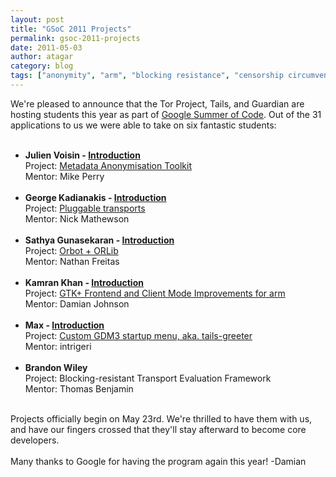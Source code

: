 ```yaml
---
layout: post
title: "GSoC 2011 Projects"
permalink: gsoc-2011-projects
date: 2011-05-03
author: atagar
category: blog
tags: ["anonymity", "arm", "blocking resistance", "censorship circumvention", "Google Summer of Code", "gsoc", "projects", "students"]
---
```


We're pleased to announce that the Tor Project, Tails, and Guardian are hosting students this year as part of [Google Summer of Code](http://www.google-melange.com/gsoc/homepage/google/gsoc2011). Out of the 31 applications to us we were able to take on six fantastic students:  
 

- **Julien Voisin - [Introduction](http://archives.seul.org/or/talk/Apr-2011/msg00284.html)**  
Project: [Metadata Anonymisation Toolkit](http://mat-tor.blogspot.com/)  
Mentor: Mike Perry  
 
- **George Kadianakis - [Introduction](http://archives.seul.org/or/talk/Apr-2011/msg00288.html)**  
Project: [Pluggable transports](https://gitorious.org/obfsproxy/pages/Home)  
Mentor: Nick Mathewson  
 
- **Sathya Gunasekaran - [Introduction](http://archives.seul.org/or/talk/Apr-2011/msg00294.html)**  
Project: [Orbot + ORLib](http://gsathya.in/blog/)  
Mentor: Nathan Freitas  
 
- **Kamran Khan - [Introduction](http://archives.seul.org/or/talk/Apr-2011/msg00305.html)**  
Project: [GTK+ Frontend and Client Mode Improvements for arm](http://code.inspirated.com/gsoc/)  
Mentor: Damian Johnson  
 
- **Max - [Introduction](https://boum.org/pipermail/tails-dev/2011-April/000285.html)**  
Project: [Custom GDM3 startup menu, aka. tails-greeter](https://tails.boum.org/todo/TailsGreeter/)  
Mentor: intrigeri  
 
- **Brandon Wiley**  
Project: Blocking-resistant Transport Evaluation Framework  
Mentor: Thomas Benjamin  
 

Projects officially begin on May 23rd. We're thrilled to have them with us, and have our fingers crossed that they'll stay afterward to become core developers.  
   
Many thanks to Google for having the program again this year! -Damian

